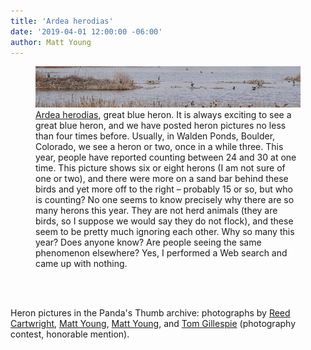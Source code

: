 ```yaml
---
title: 'Ardea herodias'
date: '2019-04-01 12:00:00 -06:00'
author: Matt Young
--- 
```

<figure>
<img src="/uploads/2019/DSC02779_Herons_Cropped.JPG" alt="Great blue heron"/>
<figcaption>
<a href="https://www.allaboutbirds.org/guide/Great_Blue_Heron/overview">Ardea herodias</a>, great blue heron. It is always exciting to see a great blue heron, and we have posted heron pictures no less than four times before. Usually, in Walden Ponds, Boulder, Colorado, we see a heron or two, once in a while three. This year, people have reported counting between 24 and 30 at one time. This picture shows six or eight herons (I am not sure of one or two), and there were more on a sand bar behind these birds and yet more off to the right &ndash; probably 15 or so, but who is counting? No one seems to know precisely why there are so many herons this year. They are not herd animals (they are birds, so I suppose we would say they do not flock), and these seem to be pretty much ignoring each other. Why so many this year? Does anyone know? Are people seeing the same phenomenon elsewhere? Yes, I performed a Web search and came up with nothing.
</figcaption>
</figure>
<br/><br/>

Heron pictures in the Panda's Thumb archive: photographs by <a href="https://pandasthumb.org/archives/2009/03/ardea-herodias.html">Reed Cartwright</a>, <a href="https://pandasthumb.org/archives/2011/10/ardea-herodias-1.html">Matt Young</a>, <a href="https://pandasthumb.org/archives/2013/05/ardea-herodias-2.html">Matt Young</a>, and <a href="https://pandasthumb.org/archives/2013/10/ardea-herodias-3.html">Tom Gillespie</a> (photography contest, honorable mention). 
